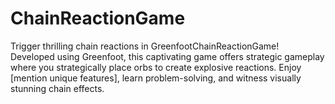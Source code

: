 # ChainReactionGame
Trigger thrilling chain reactions in GreenfootChainReactionGame! Developed using Greenfoot, this captivating game offers strategic gameplay where you strategically place orbs to create explosive reactions. Enjoy [mention unique features], learn problem-solving, and witness visually stunning chain effects.

